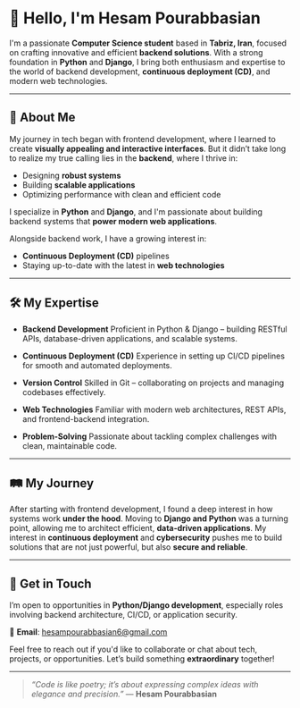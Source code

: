 # 👋 Hello, I'm Hesam Pourabbasian

I'm a passionate **Computer Science student** based in **Tabriz, Iran**, focused on crafting innovative and efficient **backend solutions**. With a strong foundation in **Python** and **Django**, I bring both enthusiasm and expertise to the world of backend development, **continuous deployment (CD)**, and modern web technologies.

---

## 🧠 About Me

My journey in tech began with frontend development, where I learned to create **visually appealing and interactive interfaces**. But it didn’t take long to realize my true calling lies in the **backend**, where I thrive in:

* Designing **robust systems**
* Building **scalable applications**
* Optimizing performance with clean and efficient code

I specialize in **Python** and **Django**, and I'm passionate about building backend systems that **power modern web applications**.

Alongside backend work, I have a growing interest in:

* **Continuous Deployment (CD)** pipelines
* Staying up-to-date with the latest in **web technologies**

---

## 🛠️ My Expertise

* **Backend Development**
  Proficient in Python & Django – building RESTful APIs, database-driven applications, and scalable systems.

* **Continuous Deployment (CD)**
  Experience in setting up CI/CD pipelines for smooth and automated deployments.

* **Version Control**
  Skilled in Git – collaborating on projects and managing codebases effectively.

* **Web Technologies**
  Familiar with modern web architectures, REST APIs, and frontend-backend integration.

* **Problem-Solving**
  Passionate about tackling complex challenges with clean, maintainable code.

---

## 🛤️ My Journey

After starting with frontend development, I found a deep interest in how systems work **under the hood**. Moving to **Django and Python** was a turning point, allowing me to architect efficient, **data-driven applications**. My interest in **continuous deployment** and **cybersecurity** pushes me to build solutions that are not just powerful, but also **secure and reliable**.

---

## 🤝 Get in Touch

I’m open to opportunities in **Python/Django development**, especially roles involving backend architecture, CI/CD, or application security.

📧 **Email**: [hesampourabbasian6@gmail.com](mailto:hesampourabbasian6@gmail.com)

Feel free to reach out if you'd like to collaborate or chat about tech, projects, or opportunities.
Let’s build something **extraordinary** together!

---

> *“Code is like poetry; it’s about expressing complex ideas with elegance and precision.”*
> — **Hesam Pourabbasian**
